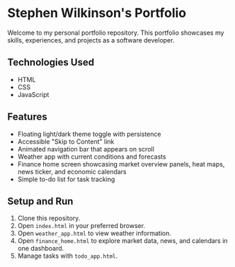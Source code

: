 # Stephen Wilkinson's Portfolio

Welcome to my personal portfolio repository. This portfolio showcases my skills, experiences, and projects as a software developer.


## Technologies Used

- HTML
- CSS
- JavaScript

## Features

- Floating light/dark theme toggle with persistence
- Accessible "Skip to Content" link
- Animated navigation bar that appears on scroll
- Weather app with current conditions and forecasts
- Finance home screen showcasing market overview panels, heat maps, news ticker, and economic calendars
- Simple to-do list for task tracking

## Setup and Run

1. Clone this repository.
2. Open `index.html` in your preferred browser.
3. Open `weather_app.html` to view weather information.
4. Open `finance_home.html` to explore market data, news, and calendars in one dashboard.
5. Manage tasks with `todo_app.html`.
